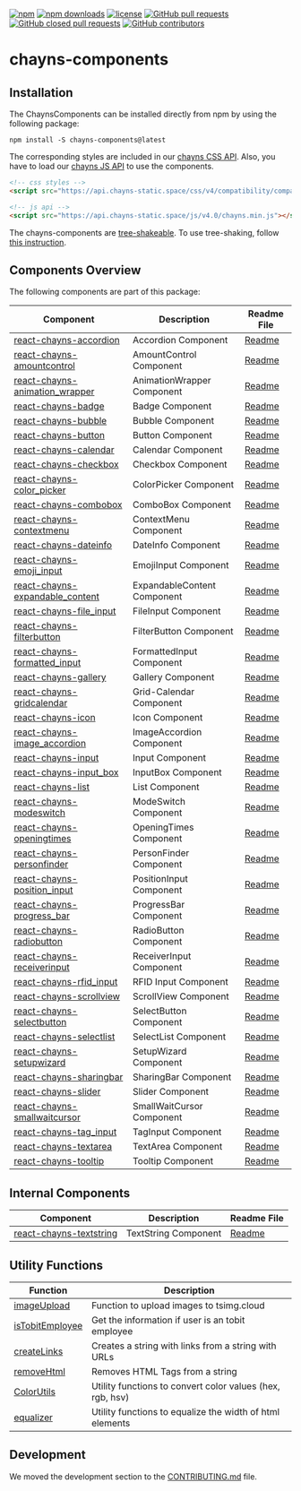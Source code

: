 [![npm](https://img.shields.io/npm/v/chayns-components.svg?style=flat-square)](https://www.npmjs.com/package/chayns-components) 
[![npm downloads](https://img.shields.io/npm/dm/chayns-components.svg?style=flat-square)](https://www.npmjs.com/package/chayns-components)
[![license](https://img.shields.io/github/license/TobitSoftware/chayns-components.svg?style=flat-square)](https://github.com/TobitSoftware/chayns-components/blob/master/LICENSE) 
[![GitHub pull requests](https://img.shields.io/github/issues-pr/TobitSoftware/chayns-components.svg?style=flat-square)](https://github.com/TobitSoftware/chayns-components/pulls) 
[![GitHub closed pull requests](https://img.shields.io/github/issues-pr-closed-raw/TobitSoftware/chayns-components.svg?style=flat-square)](https://github.com/TobitSoftware/chayns-components/pulls?q=is%3Apr+is%3Aclosed)
[![GitHub contributors](https://img.shields.io/github/contributors/TobitSoftware/chayns-components.svg?style=flat-square)](https://github.com/TobitSoftware/chayns-components/graphs/contributors) 

# chayns-components #

## Installation ##

The ChaynsComponents can be installed directly from npm by using the following package:

    npm install -S chayns-components@latest
    
The corresponding styles are included in our [chayns CSS API](https://github.com/TobitSoftware/chayns-css). Also, you have to load our [chayns JS API](https://github.com/TobitSoftware/chayns-js) to use the components.

```HTML
<!-- css styles -->
<script src="https://api.chayns-static.space/css/v4/compatibility/compatibility.min.js" version="4.2"></script>

<!-- js api -->
<script src="https://api.chayns-static.space/js/v4.0/chayns.min.js"></script>
``` 

The chayns-components are [tree-shakeable](https://en.wikipedia.org/wiki/Tree_shaking). To use tree-shaking, follow [this instruction](./tree-shaking.md).

## Components Overview ##
The following components are part of this package:

<!---
    the component list is automatically generated using the entries
    from the components.json-file. Do not change anything inside the
    start and end tag.
-->
<!--- start component list -->
| Component                                                                | Description                 | Readme File                                              |
|--------------------------------------------------------------------------|-----------------------------|----------------------------------------------------------|
| [react-chayns-accordion](/src/react-chayns-accordion/)                   | Accordion Component         | [Readme](/src/react-chayns-accordion/README.md)          |
| [react-chayns-amountcontrol](/src/react-chayns-amountcontrol/)           | AmountControl Component     | [Readme](/src/react-chayns-amountcontrol/README.md)      |
| [react-chayns-animation_wrapper](/src/react-chayns-animation_wrapper/)   | AnimationWrapper Component  | [Readme](/src/react-chayns-animation_wrapper/README.md)  |
| [react-chayns-badge](/src/react-chayns-badge/)                           | Badge Component             | [Readme](/src/react-chayns-badge/README.md)              |
| [react-chayns-bubble](/src/react-chayns-bubble/)                         | Bubble Component            | [Readme](/src/react-chayns-bubble/README.md)             |
| [react-chayns-button](/src/react-chayns-button/)                         | Button Component            | [Readme](/src/react-chayns-button/README.md)             |
| [react-chayns-calendar](/src/react-chayns-calendar/)                     | Calendar Component          | [Readme](/src/react-chayns-calendar/README.md)           |
| [react-chayns-checkbox](/src/react-chayns-checkbox/)                     | Checkbox Component          | [Readme](/src/react-chayns-checkbox/README.md)           |
| [react-chayns-color_picker](/src/react-chayns-color_picker/)             | ColorPicker Component       | [Readme](/src/react-chayns-color_picker/README.md)       |
| [react-chayns-combobox](/src/react-chayns-combobox/)                     | ComboBox Component          | [Readme](/src/react-chayns-combobox/README.md)           |
| [react-chayns-contextmenu](/src/react-chayns-contextmenu/)               | ContextMenu Component       | [Readme](/src/react-chayns-contextmenu/README.md)        |
| [react-chayns-dateinfo](/src/react-chayns-dateinfo/)                     | DateInfo Component          | [Readme](/src/react-chayns-dateinfo/README.md)           |
| [react-chayns-emoji_input](/src/react-chayns-emoji_input/)               | EmojiInput Component        | [Readme](/src/react-chayns-emoji_input/README.md)        |
| [react-chayns-expandable_content](/src/react-chayns-expandable_content/) | ExpandableContent Component | [Readme](/src/react-chayns-expandable_content/README.md) |
| [react-chayns-file_input](/src/react-chayns-file_input/)                 | FileInput Component         | [Readme](/src/react-chayns-file_input/README.md)         |
| [react-chayns-filterbutton](/src/react-chayns-filterbutton/)             | FilterButton Component      | [Readme](/src/react-chayns-filterbutton/README.md)       |
| [react-chayns-formatted_input](/src/react-chayns-formatted_input/)       | FormattedInput Component    | [Readme](/src/react-chayns-formatted_input/README.md)    |
| [react-chayns-gallery](/src/react-chayns-gallery/)                       | Gallery Component           | [Readme](/src/react-chayns-gallery/README.md)            |
| [react-chayns-gridcalendar](/src/react-chayns-gridcalendar/)             | Grid-Calendar Component     | [Readme](/src/react-chayns-gridcalendar/README.md)       |
| [react-chayns-icon](/src/react-chayns-icon/)                             | Icon Component              | [Readme](/src/react-chayns-icon/README.md)               |
| [react-chayns-image_accordion](/src/react-chayns-image_accordion/)       | ImageAccordion Component    | [Readme](/src/react-chayns-image_accordion/README.md)    |
| [react-chayns-input](/src/react-chayns-input/)                           | Input Component             | [Readme](/src/react-chayns-input/README.md)              |
| [react-chayns-input_box](/src/react-chayns-input_box/)                   | InputBox Component          | [Readme](/src/react-chayns-input_box/README.md)          |
| [react-chayns-list](/src/react-chayns-list/)                             | List Component              | [Readme](/src/react-chayns-list/README.md)               |
| [react-chayns-modeswitch](/src/react-chayns-modeswitch/)                 | ModeSwitch Component        | [Readme](/src/react-chayns-modeswitch/README.md)         |
| [react-chayns-openingtimes](/src/react-chayns-openingtimes/)             | OpeningTimes Component      | [Readme](/src/react-chayns-openingtimes/README.md)       |
| [react-chayns-personfinder](/src/react-chayns-personfinder/)             | PersonFinder Component      | [Readme](/src/react-chayns-personfinder/README.md)       |
| [react-chayns-position_input](/src/react-chayns-position_input/)         | PositionInput Component     | [Readme](/src/react-chayns-position_input/README.md)     |
| [react-chayns-progress_bar](/src/react-chayns-progress_bar/)             | ProgressBar Component       | [Readme](/src/react-chayns-progress_bar/README.md)       |
| [react-chayns-radiobutton](/src/react-chayns-radiobutton/)               | RadioButton Component       | [Readme](/src/react-chayns-radiobutton/README.md)        |
| [react-chayns-receiverinput](/src/react-chayns-receiverinput/)           | ReceiverInput Component     | [Readme](/src/react-chayns-receiverinput/README.md)      |
| [react-chayns-rfid_input](/src/react-chayns-rfid_input/)                 | RFID Input Component        | [Readme](/src/react-chayns-rfid_input/README.md)         |
| [react-chayns-scrollview](/src/react-chayns-scrollview/)                 | ScrollView Component        | [Readme](/src/react-chayns-scrollview/README.md)         |
| [react-chayns-selectbutton](/src/react-chayns-selectbutton/)             | SelectButton Component      | [Readme](/src/react-chayns-selectbutton/README.md)       |
| [react-chayns-selectlist](/src/react-chayns-selectlist/)                 | SelectList Component        | [Readme](/src/react-chayns-selectlist/README.md)         |
| [react-chayns-setupwizard](/src/react-chayns-setupwizard/)               | SetupWizard Component       | [Readme](/src/react-chayns-setupwizard/README.md)        |
| [react-chayns-sharingbar](/src/react-chayns-sharingbar/)                 | SharingBar Component        | [Readme](/src/react-chayns-sharingbar/README.md)         |
| [react-chayns-slider](/src/react-chayns-slider/)                         | Slider Component            | [Readme](/src/react-chayns-slider/README.md)             |
| [react-chayns-smallwaitcursor](/src/react-chayns-smallwaitcursor/)       | SmallWaitCursor Component   | [Readme](/src/react-chayns-smallwaitcursor/README.md)    |
| [react-chayns-tag_input](/src/react-chayns-tag_input/)                   | TagInput Component          | [Readme](/src/react-chayns-tag_input/README.md)          |
| [react-chayns-textarea](/src/react-chayns-textarea/)                     | TextArea Component          | [Readme](/src/react-chayns-textarea/README.md)           |
| [react-chayns-tooltip](/src/react-chayns-tooltip/)                       | Tooltip Component           | [Readme](/src/react-chayns-tooltip/README.md)            |
<!--- end component list -->

## Internal Components ##

| Component                                                          | Description                                     | Readme File                                           |
|--------------------------------------------------------------------|-------------------------------------------------|-------------------------------------------------------|
| [react-chayns-textstring](/src/react-chayns-textstring/)           | TextString Component                            | [Readme](/src/react-chayns-textstring/README.md)      |

## Utility Functions ##

| Function                                                           | Description                                               |
|--------------------------------------------------------------------|-----------------------------------------------------------|
| [imageUpload](/src/utils/imageUpload.js)                           | Function to upload images to tsimg.cloud                  |
| [isTobitEmployee](/src/utils/tobitEmployee.js)                     | Get the information if user is an tobit employee          |
| [createLinks](/src/utils/createLinks.js)                           | Creates a string with links from a string with URLs       |
| [removeHtml](/src/utils/removeHtml.js)                             | Removes HTML Tags from a string                           |
| [ColorUtils](/src/utils/color/README.md)                           | Utility functions to convert color values (hex, rgb, hsv) |
| [equalizer](/src/utils/equalizer.js)                               | Utility functions to equalize the width of html elements  |

## Development ##

We moved the development section to the [CONTRIBUTING.md](/CONTRIBUTING.md) file.

